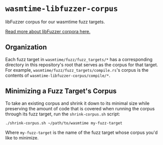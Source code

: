 # `wasmtime-libfuzzer-corpus`

libFuzzer corpus for our wasmtime fuzz targets.

[Read more about libFuzzer corpora here.](https://www.llvm.org/docs/LibFuzzer.html#corpus)

## Organization

Each fuzz target in `wasmtime/fuzz/fuzz_targets/*` has a corresponding directory
in this repository's root that serves as the corpus for that target. For
example, `wasmtime/fuzz/fuzz_targets/compile.rs`'s corpus is the contents of
`wasmtime-libfuzzer-corpus/compile/*`.

## Minimizing a Fuzz Target's Corpus

To take an existing corpus and shrink it down to its minimal size while
preserving the amount of code that is covered when running the corpus through
its fuzz target, run the `shrink-corpus.sh` script:

```shell
./shrink-corpus.sh ~/path/to/wasmtime my-fuzz-target
```

Where `my-fuzz-target` is the name of the fuzz target whose corpus you'd like to
minimize.
